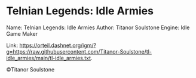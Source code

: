 # Telnian Legends: Idle Armies

Name: Telnian Legends: Idle Armies
Author: Titanor Soulstone
Engine: Idle Game Maker

Link: <https://orteil.dashnet.org/igm/?g=https://raw.githubusercontent.com/Titanor-Soulstone/tl-idle_armies/main/tl-idle_armies.txt>.

&copy;Titanor Soulstone
